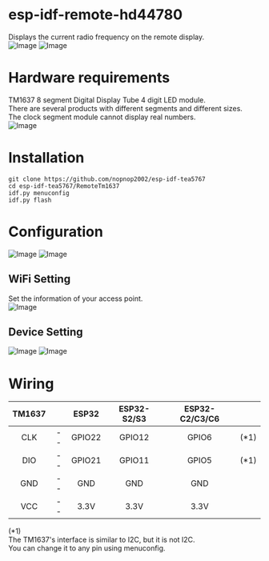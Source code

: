 # esp-idf-remote-hd44780
Displays the current radio frequency on the remote display.   
![Image](https://github.com/user-attachments/assets/fd1faf72-d2ea-48ef-80f1-3733756e0366)
![Image](https://github.com/user-attachments/assets/110ffa59-4673-4f5e-ac65-3d5f67ec5a0b)

# Hardware requirements
TM1637 8 segment Digital Display Tube 4 digit LED module.   
There are several products with different segments and different sizes.   
The clock segment module cannot display real numbers.   
![Image](https://github.com/user-attachments/assets/d1004d68-9a17-4bc2-8f01-33c7c873db9c)

# Installation
```
git clone https://github.com/nopnop2002/esp-idf-tea5767
cd esp-idf-tea5767/RemoteTm1637
idf.py menuconfig
idf.py flash
```


# Configuration
![Image](https://github.com/user-attachments/assets/c4485b72-cb09-4efe-b19a-4ae25f43cca7)
![Image](https://github.com/user-attachments/assets/65b6a801-3ebb-4220-a939-d20670f4dd06)


## WiFi Setting   
Set the information of your access point.   
![Image](https://github.com/user-attachments/assets/fd112275-f686-4a16-ac12-573d81fd7f39)


## Device Setting
![Image](https://github.com/user-attachments/assets/b7c3ba54-dcdc-4d9c-8421-66ce1ef4ce58)
![Image](https://github.com/user-attachments/assets/ec53bacd-641c-4654-aed5-752bc5296b94)

# Wiring
|TM1637||ESP32|ESP32-S2/S3|ESP32-C2/C3/C6||
|:-:|:-:|:-:|:-:|:-:|:-:|
|CLK|--|GPIO22|GPIO12|GPIO6|(*1)|
|DIO|--|GPIO21|GPIO11|GPIO5|(*1)|
|GND|--|GND|GND|GND||
|VCC|--|3.3V|3.3V|3.3V||

(*1)   
The TM1637's interface is similar to I2C, but it is not I2C.   
You can change it to any pin using menuconfig.   
